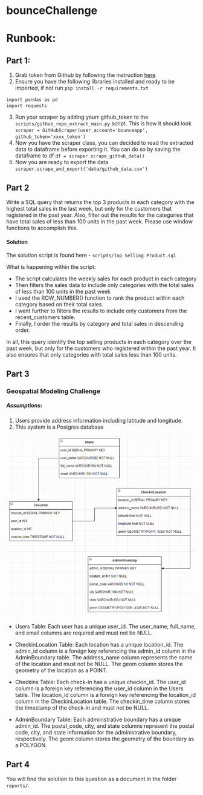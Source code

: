 # bounceChallenge

# Runbook:
## Part 1:

1. Grab token from Github by following the instruction [here](https://docs.github.com/en/authentication/keeping-your-account-and-data-secure/managing-your-personal-access-tokens)
2. Ensure you have the following libraries installed and ready to be imported, if not run   `pip install -r requirements.txt`

```
import pandas as pd
import requests
```
3. Run your scraper by adding yourr github_token to the `scripts/github_repo_extract_main.py` script. This is how it should look `scraper = GitHubScraper(user_account='bounceapp', github_token='xxxx_token')`
4. Now you have the scraper class, you can decided to read the extracted data to dataframe before exporting it. You can do so by saving the dataframe to df `df = scraper.scrape_github_data()`
5. Now you are ready to export the data `scraper.scrape_and_export('data/github_data.csv')`

## Part 2

Write a SQL query that returns the top 3 products in each category with the highest total sales in the last week, but only for the customers that registered in the past year. Also, filter out the results for the categories that have total sales of less than 100 units in the past week. Please use window functions to accomplish this.

#### Solution

The solution script is found here - `scripts/Top Selling Product.sql`

What is happening within the script:
- The script calculates the weekly sales for each product in each category
- Then filters the sales data to include only categories with the total sales of less than 100 units in the past week
- I used the ROW_NUMBER() function to rank the product within each category based on their total sales.
- I went further to filters the results to include only customers from the recent_customers table.
- Finally, I order the results by category and total sales in descending order.

In all, this query identify the top selling products in each category over the past week, but only for the customers who registered within the past year. It also ensures that only categories with total sales less than 100 units.

## Part 3

### Geospatial Modeling Challenge
##### Assumptions:
1. Users provide address information including latitude and longitude. 
2. This system is a Postgres database

![](imgs/Screenshot_686.png)

 - Users Table: Each user has a unique user_id. The user_name, full_name, and email columns are required and must not be NULL.

- CheckinLocation Table: Each location has a unique location_id. The admin_id column is a foreign key referencing the admin_id column in the AdminBoundary table. The address_name column represents the name of the location and must not be NULL. The geom column stores the geometry of the location as a POINT.

- Checkins Table: Each check-in has a unique checkin_id. The user_id column is a foreign key referencing the user_id column in the Users table. The location_id column is a foreign key referencing the location_id column in the CheckinLocation table. The checkin_time column stores the timestamp of the check-in and must not be NULL.

- AdminBoundary Table: Each administrative boundary has a unique admin_id. The postal_code, city, and state columns represent the postal code, city, and state information for the administrative boundary, respectively. The geom column stores the geometry of the boundary as a POLYGON.

## Part 4

You will find the solution to this question as a document in the folder `reports/`.
